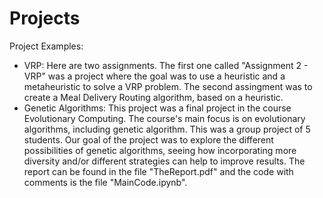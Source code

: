 # Projects
Project Examples:

- VRP: Here are two assignments. The first one called "Assignment 2 - VRP" was a project where the goal was to use a heuristic and a metaheuristic to solve a VRP problem. The second assingment was to create a Meal Delivery Routing algorithm, based on a heuristic. 
- Genetic Algorithms: This project was a final project in the course Evolutionary Computing. The course's main focus is on evolutionary algorithms, including genetic algorithm. This was a group project of 5 students. Our goal of the project was to explore the different possibilities of genetic algorithms, seeing how incorporating more diversity and/or different strategies can help to improve results. The report can be found in the file "TheReport.pdf" and the code with comments is the file "MainCode.ipynb".
